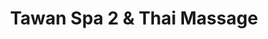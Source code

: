 ---
title: "Tawan Spa 2 & Thai Massage"
url: /hamburg/tawan-spa-2-und-thai-massage/
shop: Massage
---